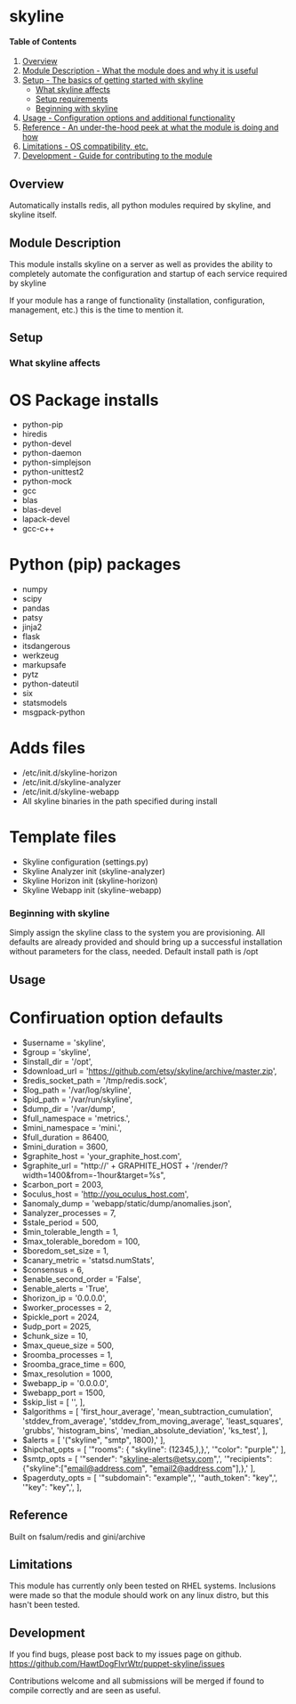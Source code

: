 # skyline

#### Table of Contents

1. [Overview](#overview)
2. [Module Description - What the module does and why it is useful](#module-description)
3. [Setup - The basics of getting started with skyline](#setup)
    * [What skyline affects](#what-skyline-affects)
    * [Setup requirements](#setup-requirements)
    * [Beginning with skyline](#beginning-with-skyline)
4. [Usage - Configuration options and additional functionality](#usage)
5. [Reference - An under-the-hood peek at what the module is doing and how](#reference)
5. [Limitations - OS compatibility, etc.](#limitations)
6. [Development - Guide for contributing to the module](#development)

## Overview

Automatically installs redis, all python modules required by skyline, and skyline itself.

## Module Description

This module installs skyline on a server as well as provides the ability to completely automate the configuration and startup of each service required by skyline

If your module has a range of functionality (installation, configuration,
management, etc.) this is the time to mention it.

## Setup

### What skyline affects


  # OS Package installs
  - python-pip
  - hiredis
  - python-devel
  - python-daemon
  - python-simplejson
  - python-unittest2
  - python-mock
  - gcc
  - blas
  - blas-devel
  - lapack-devel 
  - gcc-c++
  
  # Python (pip) packages
  - numpy
  - scipy
  - pandas
  - patsy
  - jinja2
  - flask
  - itsdangerous
  - werkzeug
  - markupsafe
  - pytz
  - python-dateutil
  - six
  - statsmodels
  - msgpack-python

  # Adds files
  - /etc/init.d/skyline-horizon
  - /etc/init.d/skyline-analyzer
  - /etc/init.d/skyline-webapp
  - All skyline binaries in the path specified during install

  # Template files
  - Skyline configuration (settings.py)
  - Skyline Analyzer init (skyline-analyzer)
  - Skyline Horizon init (skyline-horizon)
  - Skyline Webapp init (skyline-webapp)

### Beginning with skyline

Simply assign the skyline class to the system you are provisioning. All defaults are already provided and should bring up a successful installation without parameters for the class, needed.
Default install path is /opt

## Usage
  
 # Confiruation option defaults

  - $username           = 'skyline',
  - $group              = 'skyline',
  - $install_dir        = '/opt',
  - $download_url       = 'https://github.com/etsy/skyline/archive/master.zip',
  - $redis_socket_path  = '/tmp/redis.sock',
  - $log_path           = '/var/log/skyline',
  - $pid_path           = '/var/run/skyline',
  - $dump_dir           = '/var/dump',
  - $full_namespace     = 'metrics.',
  - $mini_namespace     = 'mini.',
  - $full_duration      = 86400,
  - $mini_duration      = 3600,
  - $graphite_host      = 'your_graphite_host.com',
  - $graphite_url       = "http://' + GRAPHITE_HOST + '/render/?width=1400&from=-1hour&target=%s",
  - $carbon_port        = 2003,
  - $oculus_host        = 'http://you_oculus_host.com',
  - $anomaly_dump       = 'webapp/static/dump/anomalies.json',
  - $analyzer_processes = 7,
  - $stale_period       = 500,
  - $min_tolerable_length = 1,
  - $max_tolerable_boredom = 100,
  - $boredom_set_size   = 1,
  - $canary_metric      = 'statsd.numStats',
  - $consensus          = 6,
  - $enable_second_order = 'False',
  - $enable_alerts      = 'True',
  - $horizon_ip         = '0.0.0.0',
  - $worker_processes   = 2,
  - $pickle_port        = 2024,
  - $udp_port           = 2025,
  - $chunk_size         = 10,
  - $max_queue_size     = 500,
  - $roomba_processes   = 1,
  - $roomba_grace_time  = 600,
  - $max_resolution     = 1000,
  - $webapp_ip          = '0.0.0.0',
  - $webapp_port        = 1500,
  - $skip_list          = [
                         '',
                        ],
  - $algorithms         = [
                         'first_hour_average',
                         'mean_subtraction_cumulation',
                         'stddev_from_average',
                         'stddev_from_moving_average',
                         'least_squares',
                         'grubbs',
                         'histogram_bins',
                         'median_absolute_deviation',
                         'ks_test',
                        ],
  - $alerts             = [
                         '("skyline", "smtp", 1800),'
                        ],
  - $hipchat_opts       = [
                         '"rooms": { "skyline": (12345,),},', 
                         '"color": "purple",'
                        ],
  - $smtp_opts          = [
                         '"sender": "skyline-alerts@etsy.com",',
                         '"recipients": {"skyline":["email@address.com", "email2@address.com"],},'
                        ],
  - $pagerduty_opts     = [
                         '"subdomain": "example",',
                         '"auth_token": "key",',
                         '"key": "key",',
                        ],

## Reference

Built on fsalum/redis and gini/archive

## Limitations

This module has currently only been tested on RHEL systems. Inclusions were made so that the module should work on any linux distro, but this hasn't been tested.

## Development

If you find bugs, please post back to my issues page on github.
https://github.com/HawtDogFlvrWtr/puppet-skyline/issues

Contributions welcome and all submissions will be merged if found to compile correctly and are seen as useful.

